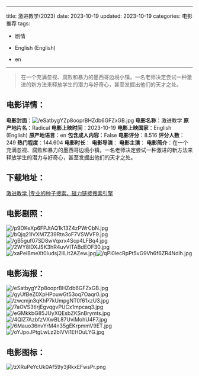 
---
title: 激进教学(2023)
date: 2023-10-19
updated: 2023-10-19
categories: 电影推荐
tags:
- 剧情

- English (English)
- en
---


> 在一个充满忽视、腐败和暴力的墨西哥边境小镇，一名老师决定尝试一种激进的新方法来释放学生的潜力与好奇心，甚至发掘出他们的天才之处。

## **电影详情**：

**电影封面**：<img src="https://image.tmdb.org/t/p/w200/eSatbygYZp8ooprBHZdb6GFZxGB.jpg" alt="/eSatbygYZp8ooprBHZdb6GFZxGB.jpg" title="/eSatbygYZp8ooprBHZdb6GFZxGB.jpg">
**电影名称**：激进教学
**原产地片名**：Radical
**电影上映时间**：2023-10-19
**电影上映国家**：English (English)
**原产地语言**：en
**包含成人内容**：False
**电影评分**：8.516
**评分人数**：249
**热门程度**：144.604
**电影时长**：
**电影导演**：
**电影主演**：
**电影简介**：在一个充满忽视、腐败和暴力的墨西哥边境小镇，一名老师决定尝试一种激进的新方法来释放学生的潜力与好奇心，甚至发掘出他们的天才之处。

## **下载地址**：
[激进教学 |专业的种子搜索、磁力链接搜索引擎](https://movie.amd794.com:2083/?search=Radical&ordering=&mode=match_phrase&page_size=10&page=1)
 

## **电影剧照**：
<img src="https://image.tmdb.org/t/p/original/p9DKeXp6FPJtAQ1k13Z4zPWrCbN.jpg" alt="/p9DKeXp6FPJtAQ1k13Z4zPWrCbN.jpg" title="/p9DKeXp6FPJtAQ1k13Z4zPWrCbN.jpg"><img src="https://image.tmdb.org/t/p/original/bQjq21IVXM7Z39Rtn3oF7VSWVF9.jpg" alt="/bQjq21IVXM7Z39Rtn3oF7VSWVF9.jpg" title="/bQjq21IVXM7Z39Rtn3oF7VSWVF9.jpg"><img src="https://image.tmdb.org/t/p/original/gB5guf07SD8wVqxrx4Scp4LFBq4.jpg" alt="/gB5guf07SD8wVqxrx4Scp4LFBq4.jpg" title="/gB5guf07SD8wVqxrx4Scp4LFBq4.jpg"><img src="https://image.tmdb.org/t/p/original/2WY8lDXJSK3hR4uvVlTABdEOF30.jpg" alt="/2WY8lDXJSK3hR4uvVlTABdEOF30.jpg" title="/2WY8lDXJSK3hR4uvVlTABdEOF30.jpg"><img src="https://image.tmdb.org/t/p/original/xaPeiBmeXt0Iudsj2IlLIt2AZew.jpg" alt="/xaPeiBmeXt0Iudsj2IlLIt2AZew.jpg" title="/xaPeiBmeXt0Iudsj2IlLIt2AZew.jpg"><img src="https://image.tmdb.org/t/p/original/qPi0lecRpPt5vG9Vh6f6ZR4Ndlh.jpg" alt="/qPi0lecRpPt5vG9Vh6f6ZR4Ndlh.jpg" title="/qPi0lecRpPt5vG9Vh6f6ZR4Ndlh.jpg">

## **电影海报**：
<img src="https://image.tmdb.org/t/p/original/eSatbygYZp8ooprBHZdb6GFZxGB.jpg" alt="/eSatbygYZp8ooprBHZdb6GFZxGB.jpg" title="/eSatbygYZp8ooprBHZdb6GFZxGB.jpg"><img src="https://image.tmdb.org/t/p/original/gyUfBeZ0XpHPouwGt53oq7Oaqr0.jpg" alt="/gyUfBeZ0XpHPouwGt53oq7Oaqr0.jpg" title="/gyUfBeZ0XpHPouwGt53oq7Oaqr0.jpg"><img src="https://image.tmdb.org/t/p/original/zwcmjn3qKhP7kUmpgNT0f61xzU3.jpg" alt="/zwcmjn3qKhP7kUmpgNT0f61xzU3.jpg" title="/zwcmjn3qKhP7kUmpgNT0f61xzU3.jpg"><img src="https://image.tmdb.org/t/p/original/7aOVS3tIrjEgvqgvPUCx1mpcaq3.jpg" alt="/7aOVS3tIrjEgvqgvPUCx1mpcaq3.jpg" title="/7aOVS3tIrjEgvqgvPUCx1mpcaq3.jpg"><img src="https://image.tmdb.org/t/p/original/eGMkkbG85JUyXQEsbZKSnBrymts.jpg" alt="/eGMkkbG85JUyXQEsbZKSnBrymts.jpg" title="/eGMkkbG85JUyXQEsbZKSnBrymts.jpg"><img src="https://image.tmdb.org/t/p/original/4QIZ7AzbfzVXwBL87UviMohU4F7.jpg" alt="/4QIZ7AzbfzVXwBL87UviMohU4F7.jpg" title="/4QIZ7AzbfzVXwBL87UviMohU4F7.jpg"><img src="https://image.tmdb.org/t/p/original/6Mauo36nvYrM4n35gEKrpmmV9ET.jpg" alt="/6Mauo36nvYrM4n35gEKrpmmV9ET.jpg" title="/6Mauo36nvYrM4n35gEKrpmmV9ET.jpg"><img src="https://image.tmdb.org/t/p/original/oYJpoJPtgLwLz2blVVi1EHDuLYG.jpg" alt="/oYJpoJPtgLwLz2blVVi1EHDuLYG.jpg" title="/oYJpoJPtgLwLz2blVVi1EHDuLYG.jpg">

## **电影图标**：
<img src="https://image.tmdb.org/t/p/original/zXRuPeYcUk0Af59y3jRkxEFwsPr.png" alt="/zXRuPeYcUk0Af59y3jRkxEFwsPr.png" title="/zXRuPeYcUk0Af59y3jRkxEFwsPr.png">
